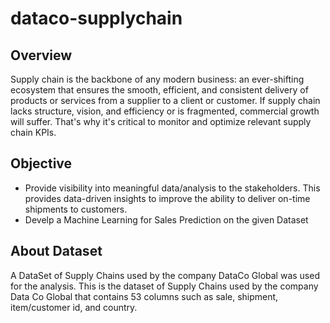 # dataco-supplychain

## Overview
Supply chain is the backbone of any modern business: an ever-shifting ecosystem that ensures the smooth, efficient, and consistent delivery of products or services from a supplier
to a client or customer. If supply chain lacks structure, vision, and efficiency or is fragmented, commercial growth will suffer. That's why it's critical to monitor and
optimize relevant supply chain KPIs.

## Objective
* Provide visibility into meaningful data/analysis to the stakeholders. This provides data-driven insights to improve the ability to deliver on-time shipments to
customers.
* Develp a Machine Learning for Sales Prediction on the given Dataset

## About Dataset
A DataSet of Supply Chains used by the company DataCo Global was used for the analysis. This is the dataset of Supply Chains used by the company Data Co Global that contains
53 columns such as sale, shipment, item/customer id, and country.


